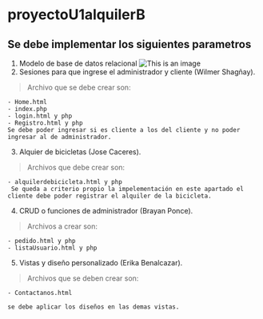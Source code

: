 # proyectoU1alquilerB
## Se debe implementar los siguientes parametros
1. Modelo de base de datos relacional
  ![This is an image](https://raw.githubusercontent.com/bsponce1/proyectoU1alquilerB/main/modelo-base-de-datos.png)
2. Sesiones para que ingrese el administrador y cliente (Wilmer Shagñay).
  > Archivo que se debe crear son: 
  
    - Home.html
    - index.php
    - login.html y php
    - Registro.html y php
    Se debe poder ingresar si es cliente a los del cliente y no poder ingresar al de administrador.
 3. Alquier de bicicletas (Jose Caceres).
  > Archivos que debe crear son:
  
    - alquilerdebicicleta.html y php
     Se queda a criterio propio la impelementación en este apartado el cliente debe poder registrar el alquiler de la bicicleta.
 4. CRUD o funciones de administrador (Brayan Ponce).
  > Archivos a crear son:
  
    - pedido.html y php
    - listaUsuario.html y php 
 5. Vistas y diseño personalizado (Erika Benalcazar).
  > Archivos que se deben crear son:
  
    - Contactanos.html
    
    se debe aplicar los diseños en las demas vistas.
